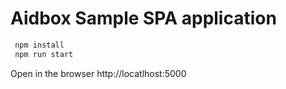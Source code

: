 Aidbox Sample SPA application
======================

```sh
 npm install
 npm run start

```

Open in the browser http://locatlhost:5000
